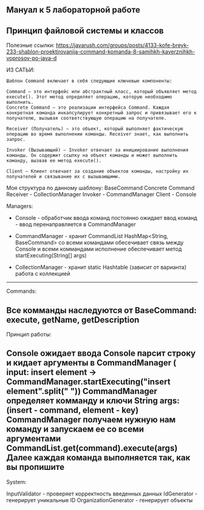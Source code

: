 Мануал к 5 лабораторной работе
------------------------------
Принцип файловой системы и классов
-----------------------------------

Полезные ссылки:
https://javarush.com/groups/posts/4133-kofe-breyk-233-shablon-proektirovanija-command-komanda-8-samihkh-kaverznihkh-voprosov-po-java-d

ИЗ САТЬИ:
```
Шаблон Command включает в себя следующие ключевые компоненты:

Command — это интерфейс или абстрактный класс, который объявляет метод execute(). Этот метод определяет операцию, которую необходимо выполнить.
Concrete Command — это реализации интерфейса Command. Каждая конкретная команда инкапсулирует конкретный запрос и привязывает его к получателю, вызывая соответствующую операцию на получателе.

Receiver (Получатель) — это объект, который выполняет фактическую операцию во время выполнении команды. Receiver знает, как выполнить запрос.

Invoker (Вызывающий) — Invoker отвечает за инициирование выполнения команды. Он содержит ссылку на объект команды и может выполнить команду, вызвав ее метод execute().

Client — Клиент отвечает за создание объектов команды, настройку их получателей и связывание их с вызывающими.
```
Моя структура по данному шаблону:
BaseCommand 
Concrete Command
Receiver - CollectionManager
Invoker - CommandManager
Client - Console

Managers:

- Console - обработчик ввода команд
	постоянно ожидает ввод команд - ввод перенаправляется в CommandManager

- CommandManager - хранит CommandList HashMap<String, BaseCommand> со всеми командами
	обесечивает связь между Console и всеми коммандами
	исполнение обеспечивает метод startExecuting(String[] args)

- CollectionManager - хранит static Hashtable (зависит от варианта)
	работа с коллекцией
---------------------------------------------------------------------------------------
Commands:

Все комманды наследуются от BaseCommand:
	execute, getName, getDescription
----------------------------------------
Принцип работы:

Console ожидает ввода
Console парсит строку и кидает аргументы в CommandManager (
	input: insert element -> CommandManager.startExecuting("insert element".split(" "))
CommandManager определяет комманду и ключи String args: (insert - command, element - key)
CommandManager получаем нужную нам команду и запускаем ее со всеми аргументами CommandList.get(command).execute(args)
Далее каждая команда выполняется так, как вы пропишите
---------------------------------------------------------------------------------------------------------------------
System:

InputValidator - проверяет корректность введенных данных
IdGenerator - генерирует уникальные ID
OrganizationGenerator - генерирует объекты
 
